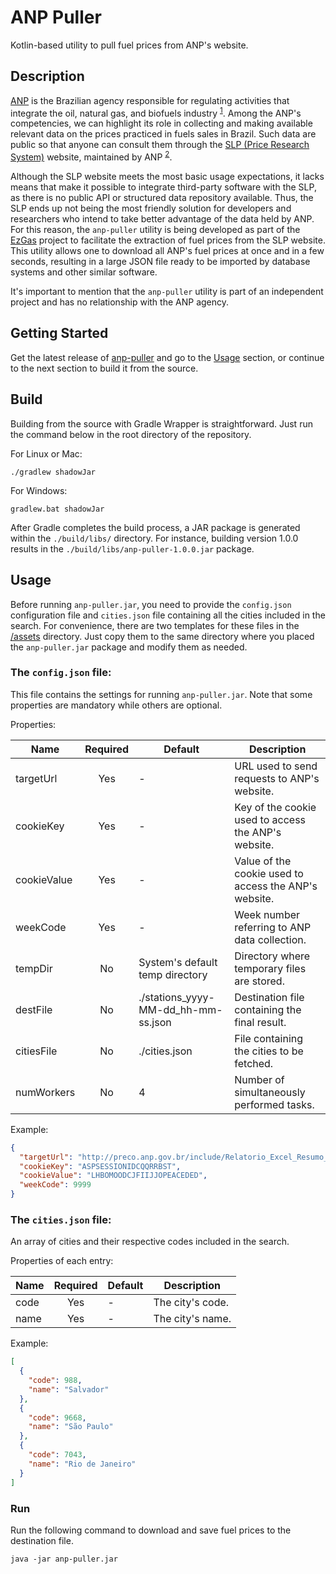 # ANP Puller

Kotlin-based utility to pull fuel prices from ANP's website.

## Description

[ANP](https://www.gov.br/anp/pt-br) is the Brazilian agency responsible for regulating activities that integrate the
oil, natural gas, and biofuels industry <sup>[1]</sup>. Among the ANP's competencies, we can highlight its role in
collecting and making available relevant data on the prices practiced in fuels sales in Brazil. Such data are public so
that anyone can consult them through the [SLP (Price Research System)](https://preco.anp.gov.br/)
website, maintained by ANP <sup>[2]</sup>.

Although the SLP website meets the most basic usage expectations, it lacks means that make it possible to integrate
third-party software with the SLP, as there is no public API or structured data repository available. Thus, the SLP ends
up not being the most friendly solution for developers and researchers who intend to take better advantage of the data
held by ANP. For this reason, the `anp-puller` utility is being developed as part of the
[EzGas](https://github.com/AdoniasAlcantara/anp-puller-kt)
project to facilitate the extraction of fuel prices from the SLP website. This utility allows one to download all ANP's
fuel prices at once and in a few seconds, resulting in a large JSON file ready to be imported by database systems and
other similar software.

It's important to mention that the `anp-puller` utility is part of an independent project and has no relationship with
the ANP agency.

## Getting Started

Get the latest release of [anp-puller] and go to the [Usage](#usage) section, or continue to the next section to build
it from the source.

## Build

Building from the source with Gradle Wrapper is straightforward. Just run the command below in the root directory of the
repository.

For Linux or Mac:

```shell
./gradlew shadowJar
```

For Windows:

```
gradlew.bat shadowJar
```

After Gradle completes the build process, a JAR package is generated within the `./build/libs/` directory. For instance,
building version 1.0.0 results in the `./build/libs/anp-puller-1.0.0.jar` package.

## Usage

Before running `anp-puller.jar`, you need to provide the `config.json` configuration file and `cities.json` file
containing all the cities included in the search. For convenience, there are two templates for these files in
the [/assets](./assets) directory. Just copy them to the same directory where you placed the `anp-puller.jar` package
and modify them as needed.

### The `config.json` file:

This file contains the settings for running `anp-puller.jar`. Note that some properties are mandatory while others are
optional.

Properties:

| Name        | Required | Default                             | Description                                           |
| ----------- | :------: | ----------------------------------- | ----------------------------------------------------- |
| targetUrl   | Yes      | -                                   | URL used to send requests to ANP's website.           |
| cookieKey   | Yes      | -                                   | Key of the cookie used to access the ANP's website.   |
| cookieValue | Yes      | -                                   | Value of the cookie used to access the ANP's website. |
| weekCode    | Yes      | -                                   | Week number referring to ANP data collection.         |
| tempDir     | No       | System's default temp directory     | Directory where temporary files are stored.           |
| destFile    | No       | ./stations_yyyy-MM-dd_hh-mm-ss.json | Destination file containing the final result.         |
| citiesFile  | No       | ./cities.json                       | File containing the cities to be fetched.             |
| numWorkers  | No       | 4                                   | Number of simultaneously performed tasks.             |

Example:

```json
{
  "targetUrl": "http://preco.anp.gov.br/include/Relatorio_Excel_Resumo_Por_Municipio_Posto.asp",
  "cookieKey": "ASPSESSIONIDCQQRRBST",
  "cookieValue": "LHBOMOODCJFIIJJOPEACEDED",
  "weekCode": 9999
}
```

### The `cities.json` file:

An array of cities and their respective codes included in the search.

Properties of each entry:

| Name | Required | Default | Description      |
| ---- | :------: | ------- | ---------------- |
| code | Yes      | -       | The city's code. |
| name | Yes      | -       | The city's name. |

Example:

```json
[
  {
    "code": 988,
    "name": "Salvador"
  },
  {
    "code": 9668,
    "name": "São Paulo"
  },
  {
    "code": 7043,
    "name": "Rio de Janeiro"
  }
]
```

### Run

Run the following command to download and save fuel prices to the destination file.

```shell
java -jar anp-puller.jar
```

[1]: https://pt.wikipedia.org/wiki/Ag%C3%AAncia_Nacional_do_Petr%C3%B3leo,_G%C3%A1s_Natural_e_Biocombust%C3%ADveis

[2]: https://pt.wikipedia.org/wiki/Ag%C3%AAncia_Nacional_do_Petr%C3%B3leo,_G%C3%A1s_Natural_e_Biocombust%C3%ADveis#Pesquisa_de_pre%C3%A7os

[anp-puller]: https://github.com/AdoniasAlcantara/anp-puller-kt/releases/download/v1.0.0-RC1/anp-puller-1.0.0-RC1.jar
